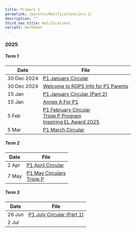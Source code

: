 ```yaml
---
title: Primary 1
permalink: /parents/Notifications/pri-1/
description: ""
third_nav_title: Notifications
variant: markdown
---
```

### **2025**

##### Term 1

| Date| File | 
| -------- | -------- |
|30 Dec 2024|[P1 January Circular](/files/Notification%202025/Pri%201/RGPS_N25_P1_001.pdf)|
|30 Dec 2024|[Welcome to RGPS Info for P1 Parents](/files/Notification%202025/Pri%201/Welcome_to_RGPS_Information_for_P1_parents.pdf)|
|15 Jan|[P1 January Circular (Part 2)](/files/Notification%202025/Pri%201/RGPS_N25_P1_003.pdf)|
|15 Jan|[Annex A For P1](/files/Notification%202025/Pri%201/Annex_A__For_P1_only_.pdf)|
|5 Feb|[P1 February Circular](/files/Notification%202025/Pri%201/P1.pdf)<br>[Triple P Program](/files/Notification%202025/Pri%201/Triple_P_PG_Notification_Indicate_Interest_2025_Flyer.pdf)<br>[Inspiring EL Award 2025](/files/Notification%202025/Pri%201/Inspiring_EL_Award_2025.pdf)|
|5 Mar|[P1 March Circular](/files/Notification%202025/Pri%201/RGPS_N25_P1_005.pdf)|

##### Term 2

| Date| File | 
| -------- | -------- |
|2 Apr|[P1 April Circular](/files/Notification%202025/Pri%201/RGPS_N25_P1_007.pdf)|
|7 May|[P1 May Circulars](/files/Notification%202025/Pri%201/RGPS_N25_P1_008.pdf)<br>[Triple P](/files/Notification%202025/Pri%206/P1_P6_Triple_P_PG_Notification_Mid_Year_Indicate_Interest_Flyer.pdf)|

##### Term 3

| Date| File | 
| -------- | -------- |
|26 Jun|[P1 July Circular (Part 1)](/files/Notification%202025/Pri%201/RGPS_N25_P1_011.pdf)|
|2 Jul|